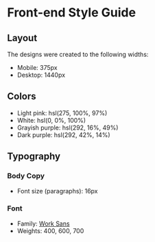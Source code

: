 # Front-end Style Guide

## Layout

The designs were created to the following widths:

- Mobile: 375px
- Desktop: 1440px

## Colors

- Light pink: hsl(275, 100%, 97%)
- White: hsl(0, 0%, 100%)
- Grayish purple: hsl(292, 16%, 49%)
- Dark purple: hsl(292, 42%, 14%)

## Typography

### Body Copy

- Font size (paragraphs): 16px

### Font

- Family: [Work Sans](https://fonts.google.com/specimen/Work+Sans)
- Weights: 400, 600, 700
